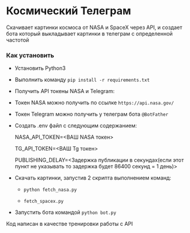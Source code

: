 # Космический Телеграм

Скачивает картинки космоса от NASA и SpaceX через API, и создает бота который выкладывает картинки в телеграм с определенной частотой

### Как установить
- Установить Python3

- Выполнить команду ```pip install -r requirements.txt```

- Получить API токены NASA и Telegram:
 - Токен NASA можно получить по ссылке ```https://api.nasa.gov/```

 - Токен Telegram можно получить у телеграм бота ```@BotFather```

- Создать .env файл с следующим содержанием:

  NASA_API_TOKEN=<ВАШ NASA токен>

  TG_API_TOKEN=<ВАШ Tg токен>

  PUBLISHING_DELAY=<Задержка публикации в секундах(если этот пункт не указывать то задержка будет 86400 секунд = 1 день)>

- Скачать картинки, запустив 2 скрипта выполнением команд:

  - ```python fetch_nasa.py```

  - ```fetch_spacex.py```

- Запустить бота командой ```python bot.py```  



Код написан в качестве тренировки работы с API

